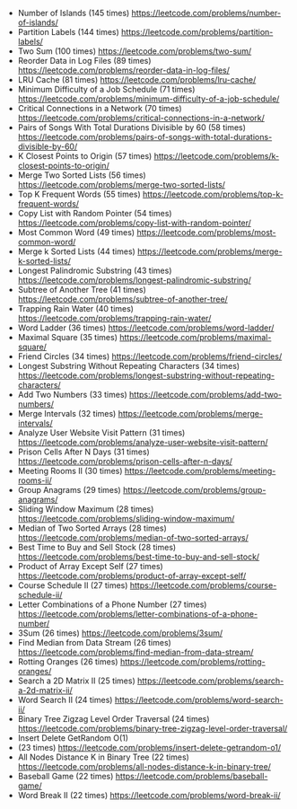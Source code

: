* Number of Islands (145 times) https://leetcode.com/problems/number-of-islands/
*  Partition Labels (144 times) https://leetcode.com/problems/partition-labels/
*  Two Sum (100 times) https://leetcode.com/problems/two-sum/
*  Reorder Data in Log Files (89 times) https://leetcode.com/problems/reorder-data-in-log-files/
*  LRU Cache (81 times) https://leetcode.com/problems/lru-cache/
*  Minimum Difficulty of a Job Schedule (71 times) https://leetcode.com/problems/minimum-difficulty-of-a-job-schedule/
*  Critical Connections in a Network (70 times) https://leetcode.com/problems/critical-connections-in-a-network/
*  Pairs of Songs With Total Durations Divisible by 60 (58 times) https://leetcode.com/problems/pairs-of-songs-with-total-durations-divisible-by-60/
*  K Closest Points to Origin (57 times) https://leetcode.com/problems/k-closest-points-to-origin/
*  Merge Two Sorted Lists (56 times) https://leetcode.com/problems/merge-two-sorted-lists/
*  Top K Frequent Words (55 times) https://leetcode.com/problems/top-k-frequent-words/
*  Copy List with Random Pointer (54 times) https://leetcode.com/problems/copy-list-with-random-pointer/
*  Most Common Word (49 times) https://leetcode.com/problems/most-common-word/
*  Merge k Sorted Lists (44 times) https://leetcode.com/problems/merge-k-sorted-lists/
*  Longest Palindromic Substring (43 times) https://leetcode.com/problems/longest-palindromic-substring/
*  Subtree of Another Tree (41 times) https://leetcode.com/problems/subtree-of-another-tree/
*  Trapping Rain Water (40 times) https://leetcode.com/problems/trapping-rain-water/
*  Word Ladder (36 times) https://leetcode.com/problems/word-ladder/
*  Maximal Square (35 times) https://leetcode.com/problems/maximal-square/
*  Friend Circles (34 times) https://leetcode.com/problems/friend-circles/
*  Longest Substring Without Repeating Characters (34 times) https://leetcode.com/problems/longest-substring-without-repeating-characters/
*  Add Two Numbers (33 times) https://leetcode.com/problems/add-two-numbers/
*  Merge Intervals (32 times) https://leetcode.com/problems/merge-intervals/
*  Analyze User Website Visit Pattern (31 times) https://leetcode.com/problems/analyze-user-website-visit-pattern/
*  Prison Cells After N Days (31 times) https://leetcode.com/problems/prison-cells-after-n-days/
*  Meeting Rooms II (30 times) https://leetcode.com/problems/meeting-rooms-ii/
*  Group Anagrams (29 times) https://leetcode.com/problems/group-anagrams/
*  Sliding Window Maximum (28 times) https://leetcode.com/problems/sliding-window-maximum/
*  Median of Two Sorted Arrays (28 times) https://leetcode.com/problems/median-of-two-sorted-arrays/
*  Best Time to Buy and Sell Stock (28 times) https://leetcode.com/problems/best-time-to-buy-and-sell-stock/
*  Product of Array Except Self (27 times) https://leetcode.com/problems/product-of-array-except-self/
*  Course Schedule II (27 times) https://leetcode.com/problems/course-schedule-ii/
*  Letter Combinations of a Phone Number (27 times) https://leetcode.com/problems/letter-combinations-of-a-phone-number/
*  3Sum (26 times) https://leetcode.com/problems/3sum/
*  Find Median from Data Stream (26 times) https://leetcode.com/problems/find-median-from-data-stream/
*  Rotting Oranges (26 times) https://leetcode.com/problems/rotting-oranges/
*  Search a 2D Matrix II (25 times) https://leetcode.com/problems/search-a-2d-matrix-ii/
*  Word Search II (24 times) https://leetcode.com/problems/word-search-ii/
*  Binary Tree Zigzag Level Order Traversal (24 times) https://leetcode.com/problems/binary-tree-zigzag-level-order-traversal/
*  Insert Delete GetRandom O(1) 
*  (23 times) https://leetcode.com/problems/insert-delete-getrandom-o1/
*  All Nodes Distance K in Binary Tree (22 times) https://leetcode.com/problems/all-nodes-distance-k-in-binary-tree/
*  Baseball Game (22 times) https://leetcode.com/problems/baseball-game/
*  Word Break II (22 times) https://leetcode.com/problems/word-break-ii/
